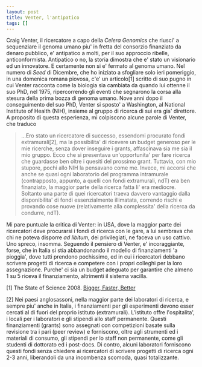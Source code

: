 ```yaml
---
layout: post
title: Venter, l'antipatico
tags: []
---
```


Craig Venter, il ricercatore a capo della *Celera Genomics* che riusci' a sequenziare il genoma umano piu' in fretta del consorzio finanziato da denaro pubblico, e' antipatico a molti, per il suo approccio ribelle, anticonformista. Antipatico o no, la storia dimostra che e' stato un visionario ed un innovatore. E certamente non si e' fermato al genoma umano.
Nel numero di *Seed* di Dicembre, che ho iniziato a sfogliare solo ieri pomeriggio, in una domenica romana piovosa, c'e' un articolo[1] scritto di suo pugno in cui Venter racconta come la biologia sia cambiata da quando lui ottenne il suo PhD, nel 1975, ripercorrendo gli eventi che segnarono la corsa alla stesura della prima bozza di genoma umano. Nove anni dopo il conseguimento del suo PhD, Venter si sposto' a Washington, al National Institute of Health (NIH), insieme al gruppo di ricerca di sui era gia' direttore. A proposito di questa esperienza, mi colpiscono alcune parole di Venter, che traduco

> ...Ero stato un ricercatore di successo, essendomi procurato fondi extramurali[2], ma la possibilita' di ricevere un budget generoso per le mie ricerche, senza dover inseguire i grants, affascinava sia me sia il mio gruppo. Ecco che si presentava un'opportunita' per fare ricerca che guardasse ben oltre i quesiti del prossimo grant. Tuttavia, con mio stupore, pochi allo NIH la pensavano come me. Invece, mi accorsi che anche se quasi ogni laboratorio del programma intramurale (contrapposto, appunto, a quelli con fondi extramurali, ndT) era ben finanziato, la maggior parte della ricerca fatta li' era mediocre. Soltanto una parte di quei ricercatori traeva davvero vantaggio dalla disponibilita' di fondi essenzialmente illimatata, correndo rischi e provando cose nuove (relativamente alla complessita' della ricerca da condurre, ndT).

Mi pare puntuale la critica di Venter: in USA, dove la maggior parte dei ricercatori deve procurarsi i fondi di ricerca con le gare, a lui sembrava che chi ne poteva disporre *ad libitum*, dei privilegiati, ne faceva un uso cattivo. Uno spreco, insomma. Seguendo il pensiero di Venter, e' incoraggiante, forse, che in Italia si stia abbandonando il modello di finanziamenti 'a pioggia', dove tutti prendono pochissimo, ed in cui i ricercatori debbano scrivere progetti di ricerca e competere con i propri colleghi per la loro assegnazione. Purche' ci sia un budget adeguato per garantire che almeno 1 su 5 riceva il finanziamento, altrimenti il sistema vacilla.

[1] The State of Science 2008. [Bigger, Faster, Better](http://seedmagazine.com/stateofscience/sos_feature_venter_p1.html)

[2] Nei paesi anglosassoni, nella maggior parte dei laboratori di ricerca, e sempre piu' anche in Italia, i finanziamenti per gli esperimenti devono esser cercati al di fuori del proprio istituto (extramurali). L'istituto offre l'ospitalita', i locali per i laboratori e gli stipendi allo staff permanente. Questi finanziamenti (grants) sono assegnati con competizioni basate sulla revisione tra i pari (peer review) e forniscono, oltre agli strumenti ed i materiali di consumo, gli stipendi per lo staff non permanente, come gli studenti di dottorato ed i post-docs. Di contro, alcuni laboratori forniscono questi fondi senza chiedere ai ricercatori di scrivere progetti di ricerca ogni 2-3 anni, liberandoli da una incombenza scomoda, quasi totalizzante.
